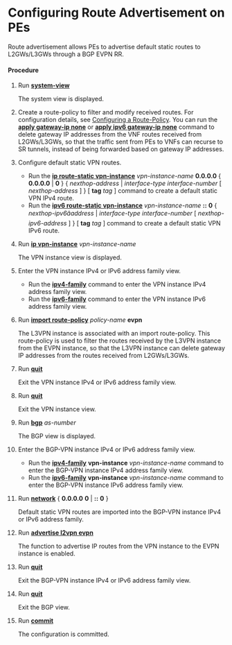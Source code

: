Configuring Route Advertisement on PEs
======================================

Route advertisement allows PEs to advertise default static routes to L2GWs/L3GWs through a BGP EVPN RR.

#### Procedure

1. Run [**system-view**](cmdqueryname=system-view)
   
   
   
   The system view is displayed.
2. Create a route-policy to filter and modify received routes. For configuration details, see [Configuring a Route-Policy](dc_vrp_route-policy_cfg_0007.html). You can run the [**apply gateway-ip none**](cmdqueryname=apply+gateway-ip+none) or [**apply ipv6 gateway-ip none**](cmdqueryname=apply+ipv6+gateway-ip+none) command to delete gateway IP addresses from the VNF routes received from L2GWs/L3GWs, so that the traffic sent from PEs to VNFs can recurse to SR tunnels, instead of being forwarded based on gateway IP addresses.
3. Configure default static VPN routes.
   
   
   * Run the [**ip route-static vpn-instance**](cmdqueryname=ip+route-static+vpn-instance) *vpn-instance-name* **0.0.0.0** { **0.0.0.0** | **0** } { *nexthop-address* | *interface-type* *interface-number* [ *nexthop-address* ] } [ **tag** *tag* ] command to create a default static VPN IPv4 route.
   * Run the [**ipv6 route-static vpn-instance**](cmdqueryname=ipv6+route-static+vpn-instance) *vpn-instance-name* **::** **0** { *nexthop-ipv6âaddress* | *interface-type* *interface-number* [ *nexthop-ipv6-address* ] } [ **tag** *tag* ] command to create a default static VPN IPv6 route.
4. Run [**ip vpn-instance**](cmdqueryname=ip+vpn-instance) *vpn-instance-name*
   
   
   
   The VPN instance view is displayed.
5. Enter the VPN instance IPv4 or IPv6 address family view.
   
   
   * Run the [**ipv4-family**](cmdqueryname=ipv4-family) command to enter the VPN instance IPv4 address family view.
   * Run the [**ipv6-family**](cmdqueryname=ipv6-family) command to enter the VPN instance IPv6 address family view.
6. Run [**import route-policy**](cmdqueryname=import+route-policy) *policy-name* **evpn**
   
   
   
   The L3VPN instance is associated with an import route-policy. This route-policy is used to filter the routes received by the L3VPN instance from the EVPN instance, so that the L3VPN instance can delete gateway IP addresses from the routes received from L2GWs/L3GWs.
7. Run [**quit**](cmdqueryname=quit)
   
   
   
   Exit the VPN instance IPv4 or IPv6 address family view.
8. Run [**quit**](cmdqueryname=quit)
   
   
   
   Exit the VPN instance view.
9. Run [**bgp**](cmdqueryname=bgp) *as-number*
   
   
   
   The BGP view is displayed.
10. Enter the BGP-VPN instance IPv4 or IPv6 address family view.
    
    
    * Run the [**ipv4-family**](cmdqueryname=ipv4-family) **vpn-instance** *vpn-instance-name* command to enter the BGP-VPN instance IPv4 address family view.
    * Run the [**ipv6-family**](cmdqueryname=ipv6-family) **vpn-instance** *vpn-instance-name* command to enter the BGP-VPN instance IPv6 address family view.
11. Run [**network**](cmdqueryname=network) { **0.0.0.0** **0** | **::** **0** }
    
    
    
    Default static VPN routes are imported into the BGP-VPN instance IPv4 or IPv6 address family.
12. Run [**advertise l2vpn evpn**](cmdqueryname=advertise+l2vpn+evpn)
    
    
    
    The function to advertise IP routes from the VPN instance to the EVPN instance is enabled.
13. Run [**quit**](cmdqueryname=quit)
    
    
    
    Exit the BGP-VPN instance IPv4 or IPv6 address family view.
14. Run [**quit**](cmdqueryname=quit)
    
    
    
    Exit the BGP view.
15. Run [**commit**](cmdqueryname=commit)
    
    
    
    The configuration is committed.